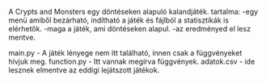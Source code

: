 A Crypts and Monsters egy döntéseken alapuló kalandjáték.
tartalma:
    -egy menü amiből bezárható, indítható a játék és fájlból a statisztikák is elérhetők.
    -maga a játék, ami döntéseken alapul.
    -az eredményed el lesz mentve.

main.py - A játék lényege nem itt található, innen csak a függvényeket hívjuk meg.
function.py - Itt vannak megírva függvények.
adatok.csv - ide lesznek elmentve az eddigi lejátszott játékok.